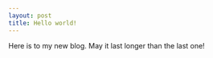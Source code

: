 ```yaml
---
layout: post
title: Hello world!
---
```

Here is to my new blog. May it last longer than the last one!
